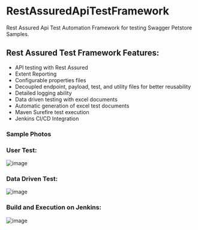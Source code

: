 # RestAssuredApiTestFramework
Rest Assured Api Test Automation Framework for testing Swagger Petstore Samples.

## Rest Assured Test Framework Features:
- API testing with Rest Assured
- Extent Reporting
- Configurable properties files
- Decoupled endpoint, payload, test, and utility files for better reusability
- Detailed logging ability
- Data driven testing with excel documents
- Automatic generation of excel test documents
- Maven Surefire test execution
- Jenkins CI/CD Integration

### Sample Photos
### User Test:
![image](https://github.com/nicholascallee/RestAssuredApiTestFramework/assets/141438641/1eb96f85-386e-446c-b873-7b9e021ce080)

### Data Driven Test:
![image](https://github.com/nicholascallee/RestAssuredApiTestFramework/assets/141438641/45fca2ea-268a-41d2-9803-5e351da2899a)

### Build and Execution on Jenkins:
![image](https://github.com/nicholascallee/RestAssuredApiTestFramework/assets/141438641/1bcb1560-460e-4cd6-b135-0da11f569ef4)
